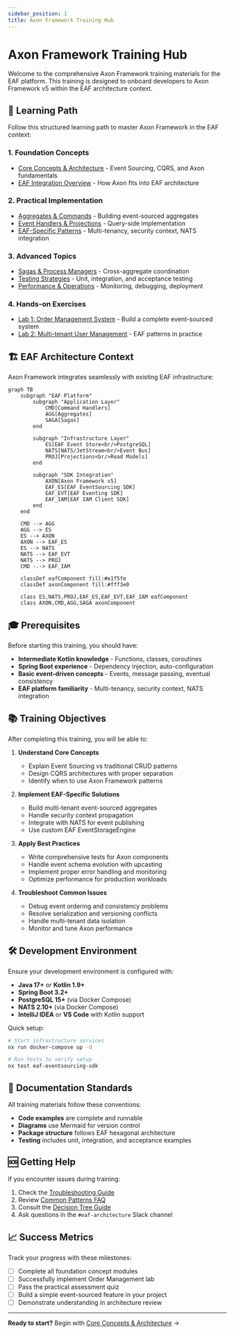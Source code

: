 ```yaml
---
sidebar_position: 1
title: Axon Framework Training Hub
---
```


# Axon Framework Training Hub

Welcome to the comprehensive Axon Framework training materials for the EAF platform. This training
is designed to onboard developers to Axon Framework v5 within the EAF architecture context.

## 🎯 Learning Path

Follow this structured learning path to master Axon Framework in the EAF context:

### 1. Foundation Concepts

- [Core Concepts & Architecture](./01-core-concepts.md) - Event Sourcing, CQRS, and Axon
  fundamentals
- [EAF Integration Overview](./02-eaf-integration.md) - How Axon fits into EAF architecture

### 2. Practical Implementation

- [Aggregates & Commands](./03-aggregates-commands.md) - Building event-sourced aggregates
- [Event Handlers & Projections](./04-event-handlers-projections.md) - Query-side implementation
- [EAF-Specific Patterns](./05-eaf-patterns.md) - Multi-tenancy, security context, NATS integration

### 3. Advanced Topics

- [Sagas & Process Managers](./06-sagas.md) - Cross-aggregate coordination
- [Testing Strategies](./07-testing.md) - Unit, integration, and acceptance testing
- [Performance & Operations](./08-performance-operations.md) - Monitoring, debugging, deployment

### 4. Hands-on Exercises

- [Lab 1: Order Management System](./lab-01-order-management.md) - Build a complete event-sourced
  system
- [Lab 2: Multi-tenant User Management](./lab-02-user-management.md) - EAF patterns in practice

## 🏗️ EAF Architecture Context

Axon Framework integrates seamlessly with existing EAF infrastructure:

```mermaid
graph TB
    subgraph "EAF Platform"
        subgraph "Application Layer"
            CMD[Command Handlers]
            AGG[Aggregates]
            SAGA[Sagas]
        end

        subgraph "Infrastructure Layer"
            ES[EAF Event Store<br/>PostgreSQL]
            NATS[NATS/JetStream<br/>Event Bus]
            PROJ[Projections<br/>Read Models]
        end

        subgraph "SDK Integration"
            AXON[Axon Framework v5]
            EAF_ES[EAF EventSourcing SDK]
            EAF_EVT[EAF Eventing SDK]
            EAF_IAM[EAF IAM Client SDK]
        end
    end

    CMD --> AGG
    AGG --> ES
    ES --> AXON
    AXON --> EAF_ES
    ES --> NATS
    NATS --> EAF_EVT
    NATS --> PROJ
    CMD -.-> EAF_IAM

    classDef eafComponent fill:#e1f5fe
    classDef axonComponent fill:#fff3e0

    class ES,NATS,PROJ,EAF_ES,EAF_EVT,EAF_IAM eafComponent
    class AXON,CMD,AGG,SAGA axonComponent
```

## 🎓 Prerequisites

Before starting this training, you should have:

- **Intermediate Kotlin knowledge** - Functions, classes, coroutines
- **Spring Boot experience** - Dependency injection, auto-configuration
- **Basic event-driven concepts** - Events, message passing, eventual consistency
- **EAF platform familiarity** - Multi-tenancy, security context, NATS integration

## 📚 Training Objectives

After completing this training, you will be able to:

1. **Understand Core Concepts**

   - Explain Event Sourcing vs traditional CRUD patterns
   - Design CQRS architectures with proper separation
   - Identify when to use Axon Framework patterns

2. **Implement EAF-Specific Solutions**

   - Build multi-tenant event-sourced aggregates
   - Handle security context propagation
   - Integrate with NATS for event publishing
   - Use custom EAF EventStorageEngine

3. **Apply Best Practices**

   - Write comprehensive tests for Axon components
   - Handle event schema evolution with upcasting
   - Implement proper error handling and monitoring
   - Optimize performance for production workloads

4. **Troubleshoot Common Issues**
   - Debug event ordering and consistency problems
   - Resolve serialization and versioning conflicts
   - Handle multi-tenant data isolation
   - Monitor and tune Axon performance

## 🛠️ Development Environment

Ensure your development environment is configured with:

- **Java 17+** or **Kotlin 1.9+**
- **Spring Boot 3.2+**
- **PostgreSQL 15+** (via Docker Compose)
- **NATS 2.10+** (via Docker Compose)
- **IntelliJ IDEA** or **VS Code** with Kotlin support

Quick setup:

```bash
# Start infrastructure services
nx run docker-compose up -d

# Run tests to verify setup
nx test eaf-eventsourcing-sdk
```

## 📖 Documentation Standards

All training materials follow these conventions:

- **Code examples** are complete and runnable
- **Diagrams** use Mermaid for version control
- **Package structure** follows EAF hexagonal architecture
- **Testing** includes unit, integration, and acceptance examples

## 🆘 Getting Help

If you encounter issues during training:

1. Check the [Troubleshooting Guide](./troubleshooting.md)
2. Review [Common Patterns FAQ](./faq.md)
3. Consult the [Decision Tree Guide](./decision-trees.md)
4. Ask questions in the `#eaf-architecture` Slack channel

## 📈 Success Metrics

Track your progress with these milestones:

- [ ] Complete all foundation concept modules
- [ ] Successfully implement Order Management lab
- [ ] Pass the practical assessment quiz
- [ ] Build a simple event-sourced feature in your project
- [ ] Demonstrate understanding in architecture review

---

**Ready to start?** Begin with [Core Concepts & Architecture](./01-core-concepts.md) →
